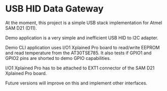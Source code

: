 # USB HID Data Gateway

At the moment, this project is a simple USB stack implementation for Atmel SAM D21 (D11).

Demo application is a very simple and inefficient USB HID to I2C adapter.

Demo CLI application uses I/O1 Xplained Pro board to read/write EEPROM and read temperature
from the AT30TSE785. It also tests if GPIO1 and GPIO2 pins are shorted to demo GPIO
capabilities.

I/O1 Xplained Pro has to be attached to EXT1 connector of the SAM D21 Xplained Pro board.

Future versions will improve on this and implement other interfaces.
